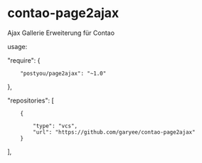 contao-page2ajax
=====================
Ajax Gallerie Erweiterung für Contao

usage:

"require": {

        "postyou/page2ajax": "~1.0"
},


"repositories": [

        {
        
            "type": "vcs",
            "url": "https://github.com/garyee/contao-page2ajax"
        }
],
   
